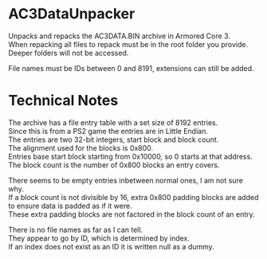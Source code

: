 # AC3DataUnpacker
Unpacks and repacks the AC3DATA.BIN archive in Armored Core 3.  
When repacking all files to repack must be in the root folder you provide.  
Deeper folders will not be accessed.  

File names must be IDs between 0 and 8191, extensions can still be added.  

# Technical Notes
The archive has a file entry table with a set size of 8192 entries.  
Since this is from a PS2 game the entries are in Little Endian.  
The entries are two 32-bit integers, start block and block count.  
The alignment used for the blocks is 0x800.  
Entries base start block starting from 0x10000, so 0 starts at that address.  
The block count is the number of 0x800 blocks an entry covers.  

There seems to be empty entries inbetween normal ones, I am not sure why.  
If a block count is not divisible by 16, extra 0x800 padding blocks are added to ensure data is padded as if it were.  
These extra padding blocks are not factored in the block count of an entry.  

There is no file names as far as I can tell.  
They appear to go by ID, which is determined by index.  
If an index does not exist as an ID it is written null as a dummy.